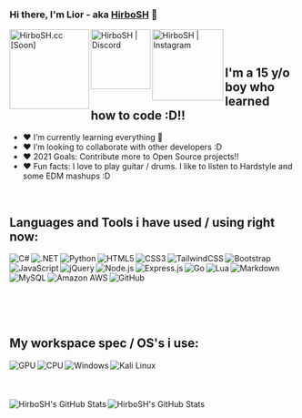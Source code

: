 ### Hi there, I'm Lior - aka [HirboSH][website] 👋 
[<img align="left" alt="HirboSH.cc [Soon]" width="140px" src="https://img.shields.io/badge/Website [Soon]-2C2F33?style=for-the-badge&logo=Website&logoColor=white" />][website] [<img align="left" alt="HirboSH | Discord" width="105px" src="https://img.shields.io/badge/Discord-7289DA?style=for-the-badge&logo=discord&logoColor=white" />][discord] 
[<img align="left" alt="HirboSH | Instagram" width="125px" src="https://img.shields.io/badge/Instagram-E4405F?style=for-the-badge&logo=instagram&logoColor=white" />][instagram]

<br />
<br />

## I'm a 15 y/o boy who learned how to code :D!!

- ❤️ I’m currently learning everything 🤣
- ❤️ I’m looking to collaborate with other developers :D
- ❤️ 2021 Goals: Contribute more to Open Source projects!!
- ❤️ Fun facts: I love to play guitar / drums. I like to listen to Hardstyle and some EDM mashups :D

<br />

## Languages and Tools i have used / using right now:
<img align="left" alt="C#" src="https://img.shields.io/badge/C%23-239120?style=for-the-badge&logo=c-sharp&logoColor=white" /><img align="left" alt=".NET" src="https://img.shields.io/badge/.NET-5C2D91?style=for-the-badge&logo=.net&logoColor=white" /><img align="left" alt="Python" src="https://img.shields.io/badge/Python-14354C?style=for-the-badge&logo=python&logoColor=white" /> <img align="left" alt="HTML5" src="https://img.shields.io/badge/HTML5-E34F26?style=for-the-badge&logo=html5&logoColor=white" /> <img align="left" alt="CSS3" src="https://img.shields.io/badge/CSS3-1572B6?style=for-the-badge&logo=css3&logoColor=white" /> <img align="left" alt="TailwindCSS" src="https://img.shields.io/badge/Tailwind_CSS-38B2AC?style=for-the-badge&logo=tailwind-css&logoColor=white" /> <img align="left" alt="Bootstrap" src="https://img.shields.io/badge/Bootstrap-563D7C?style=for-the-badge&logo=bootstrap&logoColor=white" /> <img align="left" alt="JavaScript" src="https://img.shields.io/badge/JavaScript-F7DF1E?style=for-the-badge&logo=javascript&logoColor=black" /> <img align="left" alt="jQuery" src="https://img.shields.io/badge/jQuery-0769AD?style=for-the-badge&logo=jquery&logoColor=white" /> <img align="left" alt="Node.js" src="https://img.shields.io/badge/Node.js-43853D?style=for-the-badge&logo=node.js&logoColor=white" /> <img align="left" alt="Express.js" src="https://img.shields.io/badge/Express.js-404D59?style=for-the-badge" /> <img align="left" alt="Go" src="https://img.shields.io/badge/Go-00ADD8?style=for-the-badge&logo=go&logoColor=white" /> <img align="left" alt="Lua" src="https://img.shields.io/badge/Lua-2C2D72?style=for-the-badge&logo=lua&logoColor=white" /> <img align="left" alt="Markdown" src="https://img.shields.io/badge/Markdown-000000?style=for-the-badge&logo=markdown&logoColor=white" /> <img align="left" alt="MySQL" src="https://img.shields.io/badge/MySQL-00000F?style=for-the-badge&logo=mysql&logoColor=white" /> <img align="left" alt="Amazon AWS" src="https://img.shields.io/badge/Amazon_AWS-232F3E?style=for-the-badge&logo=amazon-aws&logoColor=white" /> <img align="left" alt="GitHub" src="https://img.shields.io/badge/GitHub-100000?style=for-the-badge&logo=github&logoColor=white" />
<br />

<br />
<br />
<br />
<br />
<br />

## My workspace spec / OS's i use:

<img align="left" alt="GPU" src="https://img.shields.io/badge/NVIDIA-GTX1070-76B900?style=for-the-badge&logo=nvidia&logoColor=white" />
<img align="left" alt="CPU" src="https://img.shields.io/badge/Intel-Core_i7_6th-0071C5?style=for-the-badge&logo=intel&logoColor=white" />

<img align="left" alt="Windows" src="https://img.shields.io/badge/Windows-0078D6?style=for-the-badge&logo=windows&logoColor=white" />
<img align="left" alt="Kali Linux" src="https://img.shields.io/badge/Kali Linux-2C2F33?style=for-the-badge" />

<br />
<br />
<br />
<br />

<img align="left" alt="HirboSH's GitHub Stats" src="https://github-readme-stats.vercel.app/api?username=HirboSH&theme=dark&show_icons=true&hide_border=true" />
<img align="left" alt="HirboSH's GitHub Stats" src="https://github-readme-stats.vercel.app/api/top-langs/?username=HirboSH&theme=dark&layout=compact" />

[website]: https://hirbosh.cc
[discord]: https://discord.gg/swift-il
[instagram]: https://instagram.com/liorrkorenn

